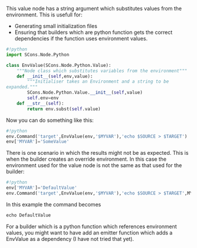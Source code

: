 
This value node has a string argument which substitutes values from the environment. This is usefull for: 

* Generating small initialization files 
* Ensuring that builders which are python function gets the correct dependencies if the function uses environment values. 

```python
#!python 
import SCons.Node.Python

class EnvValue(SCons.Node.Python.Value):
    """Node class which substitutes variables from the environment"""
    def __init__(self,env,value):
        """Initialiser takes an Environment and a string to be
expanded."""
        SCons.Node.Python.Value.__init__(self,value)
        self.env=env
    def __str__(self):
        return env.subst(self.value)
```
Now you can do something like this: 


```python
#!python 
env.Command('target',EnvValue(env,'$MYVAR'),'echo $SOURCE > $TARGET')
env['MYVAR']='SomeValue'
```
There is one scenario in which the results might not be as expected. This is when the builder creates an override environment. In this case the environment used for the value node is not the same as that used for the builder: 


```python
#!python 
env['MYVAR']='DefaultValue'
env.Command('target',EnvValue(env,'$MYVAR'),'echo $SOURCE > $TARGET',MYVAR='SomeValue')
```
In this example the command becomes 


```txt
echo DefaultValue
```
For a builder which is a python function which references environment values, you might want to have add an emitter function which adds a EnvValue as a dependency (I have not tried that yet). 
